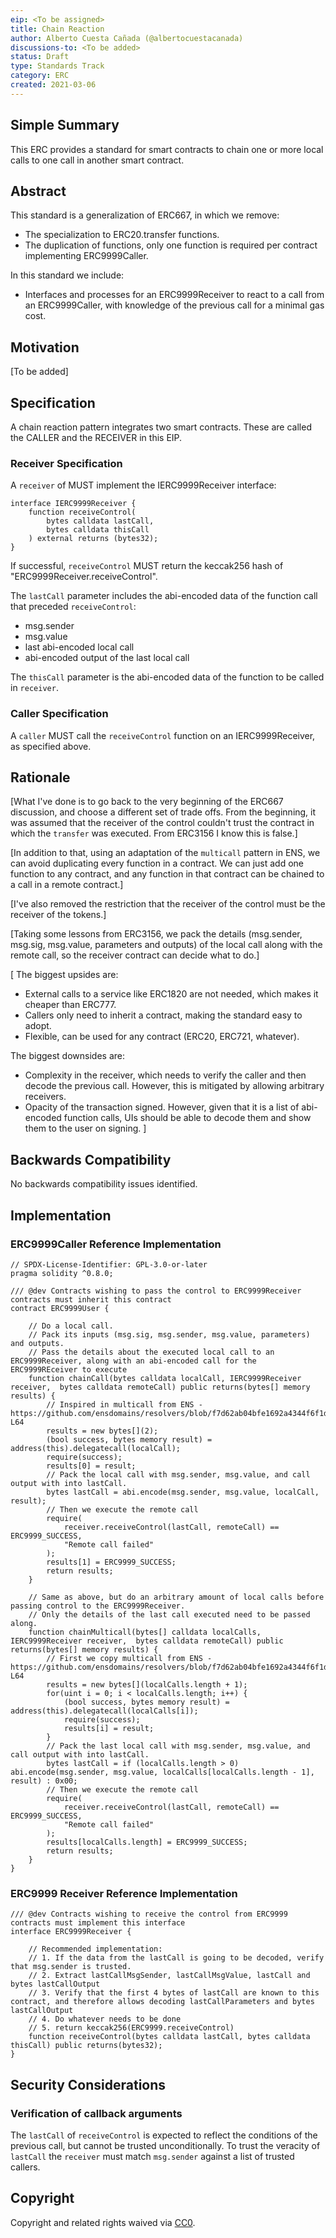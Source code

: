 ```yaml
---
eip: <To be assigned>
title: Chain Reaction
author: Alberto Cuesta Cañada (@albertocuestacanada)
discussions-to: <To be added>
status: Draft
type: Standards Track
category: ERC
created: 2021-03-06
---
```


## Simple Summary

This ERC provides a standard for smart contracts to chain one or more local calls to one call in another smart contract.

## Abstract

This standard is a generalization of ERC667, in which we remove:
 - The specialization to ERC20.transfer functions.
 - The duplication of functions, only one function is required per contract implementing ERC9999Caller.

In this standard we include:
 - Interfaces and processes for an ERC9999Receiver to react to a call from an ERC9999Caller, with knowledge of the previous call for a minimal gas cost.

## Motivation

[To be added]

## Specification

A chain reaction pattern integrates two smart contracts. These are called the CALLER and the RECEIVER in this EIP.

### Receiver Specification

A `receiver` of MUST implement the IERC9999Receiver interface:

```
interface IERC9999Receiver {
    function receiveControl(
        bytes calldata lastCall,
        bytes calldata thisCall
    ) external returns (bytes32);
}
```

If successful, `receiveControl` MUST return the keccak256 hash of "ERC9999Receiver.receiveControl".

The `lastCall` parameter includes the abi-encoded data of the function call that preceded `receiveControl`:
 - msg.sender
 - msg.value
 - last abi-encoded local call
 - abi-encoded output of the last local call

The `thisCall` parameter is the abi-encoded data of the function to be called in `receiver`.

### Caller Specification

A `caller` MUST call the `receiveControl` function on an IERC9999Receiver, as specified above.

## Rationale

[What I've done is to go back to the very beginning of the ERC667 discussion, and choose a different set of trade offs. From the beginning, it was assumed that the receiver of the control couldn't trust the contract in which the `transfer` was executed. From ERC3156 I know this is false.]

[In addition to that, using an adaptation of the `multicall` pattern in ENS, we can avoid duplicating every function in a contract. We can just add one function to any contract, and any function in that contract can be chained to a call in a remote contract.]

[I've also removed the restriction that the receiver of the control must be the receiver of the tokens.]

[Taking some lessons from ERC3156, we pack the details (msg.sender, msg.sig, msg.value, parameters and outputs) of the local call along with the remote call, so the receiver contract can decide what to do.]

[
The biggest upsides are:
 - External calls to a service like ERC1820 are not needed, which makes it cheaper than ERC777.
 - Callers only need to inherit a contract, making the standard easy to adopt.
 - Flexible, can be used for any contract (ERC20, ERC721, whatever).

The biggest downsides are:
 - Complexity in the receiver, which needs to verify the caller and then decode the previous call. However, this is mitigated by allowing arbitrary receivers.
 - Opacity of the transaction signed. However, given that it is a list of abi-encoded function calls, UIs should be able to decode them and show them to the user on signing.
]

## Backwards Compatibility

No backwards compatibility issues identified.

## Implementation

### ERC9999Caller Reference Implementation

```
// SPDX-License-Identifier: GPL-3.0-or-later
pragma solidity ^0.8.0;

/// @dev Contracts wishing to pass the control to ERC9999Receiver contracts must inherit this contract
contract ERC9999User {

    // Do a local call.
    // Pack its inputs (msg.sig, msg.sender, msg.value, parameters) and outputs.
    // Pass the details about the executed local call to an ERC9999Receiver, along with an abi-encoded call for the ERC9999REceiver to execute
    function chainCall(bytes calldata localCall, IERC9999Receiver receiver,  bytes calldata remoteCall) public returns(bytes[] memory results) {
        // Inspired in multicall from ENS - https://github.com/ensdomains/resolvers/blob/f7d62ab04bfe1692a4344f6f1d31ff81315a98c3/contracts/PublicResolver.sol#L56-L64
        results = new bytes[](2);
        (bool success, bytes memory result) = address(this).delegatecall(localCall);
        require(success);
        results[0] = result;
        // Pack the local call with msg.sender, msg.value, and call output with into lastCall.
        bytes lastCall = abi.encode(msg.sender, msg.value, localCall, result);
        // Then we execute the remote call
        require(
            receiver.receiveControl(lastCall, remoteCall) == ERC9999_SUCCESS,
            "Remote call failed"
        );
        results[1] = ERC9999_SUCCESS;
        return results;
    }

    // Same as above, but do an arbitrary amount of local calls before passing control to the ERC9999Receiver.
    // Only the details of the last call executed need to be passed along.
    function chainMulticall(bytes[] calldata localCalls, IERC9999Receiver receiver,  bytes calldata remoteCall) public returns(bytes[] memory results) {
        // First we copy multicall from ENS - https://github.com/ensdomains/resolvers/blob/f7d62ab04bfe1692a4344f6f1d31ff81315a98c3/contracts/PublicResolver.sol#L56-L64
        results = new bytes[](localCalls.length + 1);
        for(uint i = 0; i < localCalls.length; i++) {
            (bool success, bytes memory result) = address(this).delegatecall(localCalls[i]);
            require(success);
            results[i] = result;
        }
        // Pack the last local call with msg.sender, msg.value, and call output with into lastCall.
        bytes lastCall = if (localCalls.length > 0) abi.encode(msg.sender, msg.value, localCalls[localCalls.length - 1], result) : 0x00;
        // Then we execute the remote call
        require(
            receiver.receiveControl(lastCall, remoteCall) == ERC9999_SUCCESS,
            "Remote call failed"
        );
        results[localCalls.length] = ERC9999_SUCCESS;
        return results;
    }
}
```

### ERC9999 Receiver Reference Implementation

```
/// @dev Contracts wishing to receive the control from ERC9999 contracts must implement this interface
interface ERC9999Receiver {

    // Recommended implementation:
    // 1. If the data from the lastCall is going to be decoded, verify that msg.sender is trusted.
    // 2. Extract lastCallMsgSender, lastCallMsgValue, lastCall and bytes lastCallOutput
    // 3. Verify that the first 4 bytes of lastCall are known to this contract, and therefore allows decoding lastCallParameters and bytes lastCallOutput
    // 4. Do whatever needs to be done
    // 5. return keccak256(ERC9999.receiveControl)
    function receiveControl(bytes calldata lastCall, bytes calldata thisCall) public returns(bytes32);
}
```

## Security Considerations

### Verification of callback arguments

The `lastCall` of `receiveControl` is expected to reflect the conditions of the previous call, but cannot be trusted unconditionally. To trust the veracity of `lastCall` the `receiver` must match `msg.sender` against a list of trusted callers.

## Copyright
Copyright and related rights waived via [CC0](https://creativecommons.org/publicdomain/zero/1.0/).
